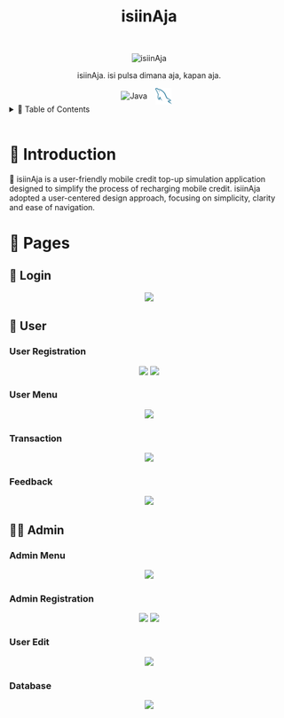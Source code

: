 <!-- HEADER -->
<h1 align="center"> isiinAja </h1> <br>
<p align="center">
  <a>
    <img alt="isiinAja" title="isiinAja" src="https://imgur.com/0e0NqdM.png">
  </a>
</p>

<p align="center">
  isiinAja. isi pulsa dimana aja, kapan aja.
</p>

<div align="center">
  <img align="center" alt="Java" width="30px" style="padding-right:10px;" src="https://cdn.jsdelivr.net/gh/devicons/devicon/icons/java/java-original.svg"/>
  <img align="center" alt="SQL" width="30px" style="padding-right:10px;" src="https://github.com/devicons/devicon/blob/v2.15.1/icons/mysql/mysql-original.svg">
</div> 



<!-- TABLE OF CONTENTS -->
<details>
  <summary>🏁 Table of Contents</summary>
  <ol>
    <li><a href="#-introduction">Introduction</a></li>
    <li>
      <a href="#-pages">Pages</a>
      <ul>
        <li><a href="#-login">Login</a></li>
        <li>
          <a href="#-user">User</a>
          <ul>
            <li><a href="#user-registration">User Registration</a></li>
            <li><a href="#user-menu">User Menu</a></li>
            <li><a href="#transaction">Transaction</a></li>
            <li><a href="#feedback">Feedback</a></li>
          </ul>
        </li>
      <li>
        <a href="#-admin">Admin</a>
        <ul>
          <li><a href="#admin-menu">Admin Menu</a></li>
          <li><a href="#admin-regist">Admin Registration</a></li>
          <li><a href="#admin-edit-user">Edit User</a></li>
          <li><a href="#database">Database</a></li>
        </ul>
      </li>
  </ol>
</details>

<br />

# 🤖 Introduction

📱 isiinAja is a user-friendly mobile credit top-up simulation application designed to simplify the process of recharging mobile credit. isiinAja adopted a user-centered design approach, focusing on simplicity, clarity and ease of navigation.

# 📃 Pages
## 🔑 Login
<div align="center">
    <img src="https://imgur.com/wLETdeZ.png">
</div>  
  
## 👤 User
### User Registration
<div align="center">
    <img src="https://imgur.com/5wm0RLu.png">
    <img src="https://imgur.com/8MucUuo.png">
</div>  
  
### User Menu
<div align="center">
    <img src="https://imgur.com/pbTuRjG.png">
</div>  
  
### Transaction
<div align="center">
    <img src="https://imgur.com/M8zEICv.png">
</div>  
  
### Feedback
<div align="center">
    <img src="https://imgur.com/JYaIP6M.png">
</div>  
  
## 👷‍♂️ Admin
### Admin Menu
<div align="center">
    <img src="https://imgur.com/QTaMESv.png">
</div> 
  
### Admin Registration
<div align="center">
    <img src="https://imgur.com/lAvCjoA.png">
    <img src="https://imgur.com/APR2ZC9.png">
</div> 
  
### User Edit
<div align="center">
    <img src="https://imgur.com/rWZT9WC.png">
</div> 
  
### Database
<div align="center">
    <img src="https://imgur.com/QTaMESv.png">
</div> 

